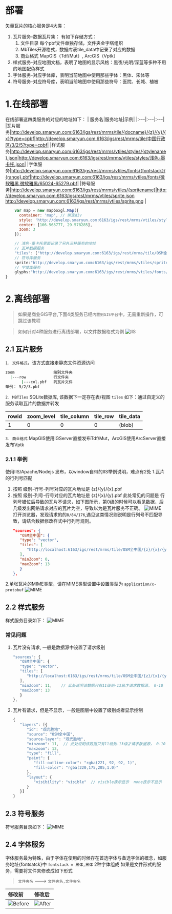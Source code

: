 # 部署
矢量瓦片的核心服务是4大类：
1. 瓦片服务-数据瓦片集： 有如下存储方式：
   1. 文件目录 每个pbf文件单独存储，文件夹金字塔组织
   2. MbTiles开源格式，数据库表tile_data中记录了对应的数据
   3. 商业格式 MapGIS（Tdf/Mut）, ArcGIS（Vptk）
2. 样式服务-对应地图文档，表明了地图的显示风格：黑夜/光明/深蓝等多种不用的地图配色样式
3. 字体服务-对应字体库，表明当前地图中使用那些字体：黑体、宋体等
4. 符号服务-对应符号库，表明当前地图中使用那些符号：医院、长城、植被

# 1.在线部署
在线部署这四类服务的对应的地址如下：
| 服务名|服务地址|示例|
|:---|:---|:---|
|瓦片服务|http://develop.smaryun.com:6163/igs/rest/mrms/tile/{docname}/{z}/{y}/{x}?type=cpbf|http://develop.smaryun.com:6163/igs/rest/mrms/tile/中国行政区/3/2/5?type=cpbf|
|样式服务|http://develop.smaryun.com:6163/igs/rest/mrms/vtiles/styles/{stylename}.json|http://develop.smaryun.com:6163/igs/rest/mrms/vtiles/styles/浅色-墨卡托.json|
|字体服务|http://develop.smaryun.com:6163/igs/rest/mrms/vtiles/fonts/{fontstack}/{range}.pbf|http://develop.smaryun.com:6163/igs/rest/mrms/vtiles/fonts/微软雅黑,微软雅黑/65024-65279.pbf|
|符号服务|http://develop.smaryun.com:6163/igs/rest/mrms/vtiles/{spritename}|http://develop.smaryun.com:6163/igs/rest/mrms/vtiles/sprite.json http://develop.smaryun.com:6163/igs/rest/mrms/vtiles/sprite.png |



``` javascript
    var map = new mapboxgl.Map({
      container: 'map', // 绑定div
      style: 'http://develop.smaryun.com:6163/igs/rest/mrms/vtiles/styles/浅色-墨卡托.json', // 样式服务
      center: [106.563777, 29.578285],
      zoom: 3
    });

    // 浅色-墨卡托里面记录了另外三种服务的地址
    // 瓦片数据服务
    "tiles": ["http://develop.smaryun.com:6163/igs/rest/mrms/tile/OSM全中国/{z}/{y}/{x}?type=cpbf&returnError=false"],
    // 符号库服务
    sprite:"http://develop.smaryun.com:6163/igs/rest/mrms/vtiles/sprite"
    // 字体库服务
    glyphs:"http://develop.smaryun.com:6163/igs/rest/mrms/vtiles/fonts/{fontstack}/{range}.pbf"
}
```

# 2.离线部署
> 如果是商业GIS平台,下面4类服务已经`内置到GIS平台`中，无需重新操作，可跳过该教程

> 如何针对4种服务进行离线部署，以文件数据格式为例
![IIS](../../static/demo/mapboxgl/helper/vectortile/img/services.png)

## 2.1 瓦片服务
   `1. 文件格式`，该方式直接走静态文件资源访问
   ``` sh
   zoom                 级别文件夹
     |---row            行文件夹
          |---col.pbf   列瓦片文件
   举例： 5/2/3.pbf
   ```
   `2. MBTIles` SQLite数据库, 该数据下一定存在表/视图 `tiles` 如下：通过自定义的服务读取瓦片的数据并转发

   |rowid|zoom_level | tile_column | tile_row | tile_data|
   |:---|:---|:---|:---|:---|
   |1|0|0|0|(blob)|

   `3. 商业格式` MapGIS使用IGServer直接发布Tdf/Mut，ArcGIS使用ArcServer直接发布Vptk

### 2.1.1 举例
使用IIS/Apache/Nodejs 发布，以window自带的IIS举例说明，难点有2处
1.瓦片的行列号匹配
   1. 按照 级别-行号-列号对应的瓦片地址是 {z}/{y}/{x}.pbf
   2. 按照 级别-列号-行号对应的瓦片地址是 {z}/{x}/{y}.pbf
   此处常见的问题是 行列号错位后导致的瓦片不请求，如下图所示，第0级的时候可以看见数据，后几级发出网络请求对应的瓦片为空，导致以为是瓦片服务不正确。
      ![MIME](../../static/demo/mapboxgl/helper/vectortile/img/colraw.png)
      打开浏览器，发现请求的的`8/84/176`,遇见这类情况则说明是行列号不匹配导致，请结合数据修改样式中行列号规则。
      ``` json
      "sources": {
         "OSM全中国": {
         "type": "vector",
         "tiles": [
            "http://localhost:6163/igs/rest/mrms/tile/OSM全中国/{z}/{x}/{y}.pbf"  // 或者{z}/{y}{x}
         ],
         "minZoom": 0,
         "maxZoom": 13
         }
      },
      ```



2.单张瓦片的MIME类型，请在MIME类型设置中设置类型为  `application/x-protobuf`
   ![MIME](../../static/demo/mapboxgl/helper/vectortile/img/mime.png)

## 2.2 样式服务
样式服务目录如下：
   ![MIME](../../static/demo/mapboxgl/helper/vectortile/img/style.png)
### 常见问题
   1. 瓦片没有请求, 一般是数据源中设置了请求级别
      ``` js
      "sources": {
         "OSM全中国": {
         "type": "vector",
         "tiles": [
            "http://localhost:6163/igs/rest/mrms/tile/OSM全中国/{z}/{x}/{y}.pbf"  // 或者{z}/{y}{x}
         ],
         "minZoom": 11,    // 此处说明该数据只有11级到-13级才请求数据源， 0-10  14-20都不发请求
         "maxZoom": 13     
         }
      },
      ``` 
   2. 瓦片有请求，但是不显示，一般是图层中设置了级别或者显示控制
      ``` js
      {
         "layers": [{
            "id": "观光胜地",
            "source": "OSM全中国",
            "source-layer": "观光胜地",
            "minzoom": 11,  // 此处说明该数据只有11级到-13级才请求数据源， 0-10  14-20都不发请求
            "maxzoom": 13,
            "type": "fill",
            "paint": {
               "fill-outline-color": "rgba(221, 92, 92, 1)",
               "fill-color": "rgba(220,175,205,1.0)"
            },
            "layout": {
               "visibility": "visible"  // visible表示显示  none表示不显示
            }
         }]
      }
      ```
## 2.3 符号服务
符号服务目录如下：
   ![MIME](../../static/demo/mapboxgl/helper/vectortile/img/sprites.png)

## 2.4 字体服务
字体服务最为特殊，由于字体在使用的时候存在首选字体与备选字体的概念，如服务地址{fontsatck}中 `fontstack = 黑体,黑体` 2种字体组成
如果是文件形式的服务，需要将文件夹修改成如下形式
> `文件夹名`   --->  `文件夹名,文件夹名`

|修改前|修改后|
|:---|:---|
|![Before](../../static/demo/mapboxgl/helper/vectortile/img/origin-font.png)|![After](../../static/demo/mapboxgl/helper/vectortile/img/after-font.png)|




